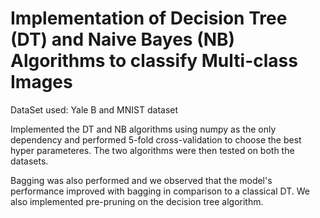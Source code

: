 # Implementation of Decision Tree (DT) and Naive Bayes (NB) Algorithms to classify Multi-class Images 

DataSet used: Yale B and MNIST dataset

Implemented the DT and NB algorithms using numpy as the only dependency and performed 5-fold cross-validation to choose the best hyper parameteres. The two algorithms were then tested on both the datasets.

Bagging was also performed and we observed that the model's performance improved with bagging in comparison to a classical DT.
We also implemented pre-pruning on the decision tree algorithm.
